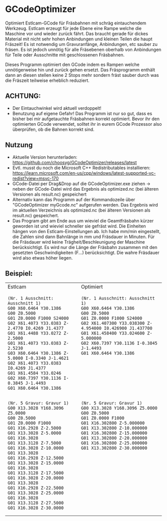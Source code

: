 # GCodeOptimizer
Optimiert Estlcam-GCode für Fräsbahnen mit schräg eintauchendem Werkzeug. Estlcam erzeugt für jede Ebene eine Rampe welche die Maschine vor und wieder zurück fährt. Das braucht gerade für dickes Material mit nicht sehr hohen Anbindungen und kleinen Teilen die haupt Fräszeit! Es ist notwendig um Gravuranfänge, Anbindungen, etc sauber zu fräsen. Es ist jedoch unnötig für alle Fräsebenen oberhalb von Anbindungen für Teile oder Ausschnitte mit geschlossenen Fräsbahnen.

Dieses Programm optimiert den GCode indem es Rampen welche unnötigerweise hin und zurück gehen ersetzt. Das Fräsprogramm enthält dann an diesen stellen keine 2 Stops mehr sondern fräst sauber durch was die Fräszeit teilweise erheblich reduziert. 

## ACHTUNG: 
* Der Eintauchwinkel wird aktuell verdoppelt!
* Benutzung auf eigene Gefahr! Das Programm ist nur so gut, dass es bisher bei mir aufgetauchte Fräsbahnen korrekt optimiert. Bevor ihr den optimierten GCode verwendet, solltet ihr in eurem GCode Prozessor also überprüfen, ob die Bahnen korrekt sind.

## Nutzung
* Aktuelle Version herunterladen: https://github.com/choosyg/GCodeOptimizer/releases/latest
* Evtl. musst du noch die Microsoft C++ Redistributables installieren: https://learn.microsoft.com/en-us/cpp/windows/latest-supported-vc-redist?view=msvc-170
* GCode-Datei per Drag&Drop auf die GCodeOptimizer.exe ziehen -> neben der GCode-Datei wird das Ergebnis als optimized.nc (bei älteren Versionen als result.nc) gespeichert
* Alternativ kann das Programm auf der Kommandozeile über "GCodeOptimizer myGcode.nc" aufgerufen werden. Das Ergebnis wird im aktuellen Verzeichnis als optimized.nc (bei älteren Versionen als result.nc) gespeichert.
* Das Program gibt am Ende aus um wieviel die Geamtfräsbahn kürzer geworden ist und wieviel schneller sie gefräst wird. Die Einheiten hängen von den Estlcam-Einstellungen ab. Ich habe mm/min eingestellt, die Zahlen sind dann Bahnlänge in mm und Fräsdauer in Minuten. Für die Fräsdauer wird keine Trägheit/Beschleunigung der Maschine berücksichtigt. Es wird nur die Länge der Fräsbahn zusammen mit den gesetzten Geschwindigkeiten (F...) berücksichtigt. Die wahre Fräsdauer wird also etwas höher liegen.

## Beispiel:

<table>
<tr>
<td> Estlcam </td> <td> Optimiert </td>
</tr>
<tr valign="top">
<td> 

```
(Nr. 1 Ausschnitt: Ausschnitt 1)
G00 X60.6464 Y30.1386
G00 Z0.5000
G01 Z0.0000 F1000 S24000
G02 X61.4073 Y33.0383 Z-2.4770 I0.4269 J1.4377
G01 X61.4488 Y33.0272 Z-2.5000
G01 X61.4073 Y33.0383 Z-2.5230
G03 X60.6464 Y30.1386 Z-5.0000 I-0.3340 J-1.4621
G02 X61.4073 Y33.0383 I0.4269 J1.4377
G01 X61.4584 Y33.0246
G02 X60.7397 Y30.1136 I-0.3845 J-1.4493
G01 X60.6464 Y30.1386
```

</td> <td>

```
(Nr. 1 Ausschnitt: Ausschnitt 1)
G00 X60.6464 Y30.1386
G00 Z0.5000
G01 Z0.0000 F1000 S24000
G02 X61.407300 Y33.038300 Z-4.954000 I0.426900 J1.437700 
G01 X61.458400 Y33.024600 Z-5.000000
G02 X60.7397 Y30.1136 I-0.3845 J-1.4493
G01 X60.6464 Y30.1386
```

</td>
</tr>
<tr valign="top">
<td> 

```
(Nr. 5 Gravur: Gravur 1)
G00 X13.3028 Y168.3096 Z5.0000
G00 Z0.5000
G01 Z0.0000 F1000
G01 X16.2928 Z-2.5000
G01 X13.3028 Z-5.0000
G01 X16.3028
G01 X13.3128 Z-7.5000
G01 X16.3028 Z-10.0000
G01 X13.3028
G01 X16.2928 Z-12.5000
G01 X13.3028 Z-15.0000
G01 X16.3028
G01 X13.3128 Z-17.5000
G01 X16.3028 Z-20.0000
G01 X13.3028
G01 X16.2928 Z-22.5000
G01 X13.3028 Z-25.0000
G01 X16.3028
G01 X13.3128 Z-27.5000
G01 X16.3028 Z-30.0000
```

</td> <td>

```
(Nr. 5 Gravur: Gravur 1)
G00 X13.3028 Y168.3096 Z5.0000
G00 Z0.5000
G01 Z0.0000 F1000
G01 X16.302800 Z-5.000000
G01 X13.302800 Z-10.000000
G01 X16.302800 Z-15.000000
G01 X13.302800 Z-20.000000
G01 X16.302800 Z-25.000000
G01 X13.302800 Z-30.000000
```
  
</td>
</tr>
</table>
